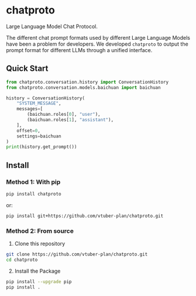 # chatproto
Large Language Model Chat Protocol.

The different chat prompt formats used by different Large Language Models have been a problem for developers. We developed `chatproto` to output the prompt format for different LLMs through a unified interface.

## Quick Start
```python
from chatproto.conversation.history import ConversationHistory
from chatproto.conversation.models.baichuan import baichuan

history = ConversationHistory(
    "SYSTEM_MESSAGE",
    messages=[
        (baichuan.roles[0], "user"),
        (baichuan.roles[1], "assistant"),
    ],
    offset=0,
    settings=baichuan
)
print(history.get_prompt())
```

## Install

### Method 1: With pip

```bash
pip install chatproto
```

or:

```bash
pip install git+https://github.com/vtuber-plan/chatproto.git 
```

### Method 2: From source

1. Clone this repository
```bash
git clone https://github.com/vtuber-plan/chatproto.git
cd chatproto
```

2. Install the Package
```bash
pip install --upgrade pip
pip install .
```

